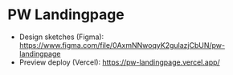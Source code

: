 # PW Landingpage

- Design sketches (Figma): https://www.figma.com/file/0AxmNNwoqyK2gulazjCbUN/pw-landingpage
- Preview deploy (Vercel): https://pw-landingpage.vercel.app/